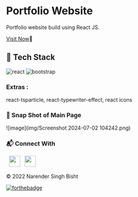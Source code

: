# Portfolio Website

Portfolio website build using React JS.
<br/>

<a href="[https://narenderportfolio.netlify.app/](https://qusaiismail97.github.io/Qusaiismail.github.io/)" >Visit Now</a>🚀

## 📌 Tech Stack

<img src="https://img.shields.io/badge/React-0088CC?style=for-the-badge&logo=react&logoColor=white" alt="react" /> <img src="https://img.shields.io/badge/Bootstrap-563D7C?style=for-the-badge&logo=bootstrap&logoColor=white" alt="bootstrap" />
<br/>
### Extras :
react-tsparticle, react-typewriter-effect, react icons


### 📌 Snap Shot of Main Page 

![image](img/Screenshot 2024-07-02 104242.png)

### 📬 Connect With

&nbsp;&nbsp;<a href="https://www.linkedin.com/in/narender-singh-bisht-4529051b7/" ><img src="https://upload.wikimedia.org/wikipedia/commons/thumb/c/ca/LinkedIn_logo_initials.png/600px-LinkedIn_logo_initials.png" width="30"></img></a>
&nbsp;&nbsp;<a href="https://www.instagram.com/artist_narender/" ><img src="https://upload.wikimedia.org/wikipedia/commons/thumb/a/a5/Instagram_icon.png/900px-Instagram_icon.png?20200512141346" width="30"></img></a>

© 2022 Narender Singh Bisht

[![forthebadge](https://forthebadge.com/images/badges/built-with-love.svg)](https://forthebadge.com)
